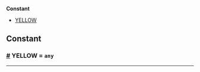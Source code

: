 **Constant**

- [YELLOW](#YELLOW)

## Constant

### <a id="YELLOW" href="#YELLOW">#</a> YELLOW = `any`

---